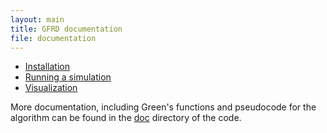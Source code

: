 ```yaml
---
layout: main
title: GFRD documentation
file: documentation
---
```


* [Installation](/installation)
* [Running a simulation](/simulation)
* [Visualization](/visualization)

More documentation, including Green's functions and pseudocode for the 
algorithm can be found in the [doc](http://github.com/gfrd/gfrd/tree/develop/doc") directory of 
the code.

